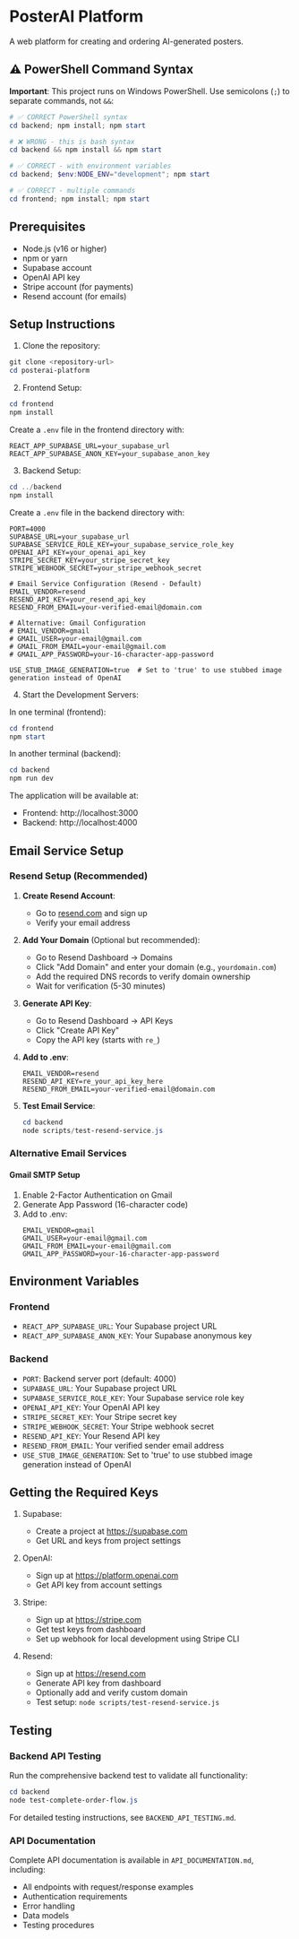 # PosterAI Platform

A web platform for creating and ordering AI-generated posters.

## ⚠️ PowerShell Command Syntax

**Important**: This project runs on Windows PowerShell. Use semicolons (`;`) to separate commands, not `&&`:

```powershell
# ✅ CORRECT PowerShell syntax
cd backend; npm install; npm start

# ❌ WRONG - this is bash syntax
cd backend && npm install && npm start

# ✅ CORRECT - with environment variables
cd backend; $env:NODE_ENV="development"; npm start

# ✅ CORRECT - multiple commands
cd frontend; npm install; npm start
```

## Prerequisites

- Node.js (v16 or higher)
- npm or yarn
- Supabase account
- OpenAI API key
- Stripe account (for payments)
- Resend account (for emails)

## Setup Instructions

1. Clone the repository:

```powershell
git clone <repository-url>
cd posterai-platform
```

2. Frontend Setup:

```powershell
cd frontend
npm install
```

Create a `.env` file in the frontend directory with:

```
REACT_APP_SUPABASE_URL=your_supabase_url
REACT_APP_SUPABASE_ANON_KEY=your_supabase_anon_key
```

3. Backend Setup:

```powershell
cd ../backend
npm install
```

Create a `.env` file in the backend directory with:

```
PORT=4000
SUPABASE_URL=your_supabase_url
SUPABASE_SERVICE_ROLE_KEY=your_supabase_service_role_key
OPENAI_API_KEY=your_openai_api_key
STRIPE_SECRET_KEY=your_stripe_secret_key
STRIPE_WEBHOOK_SECRET=your_stripe_webhook_secret

# Email Service Configuration (Resend - Default)
EMAIL_VENDOR=resend
RESEND_API_KEY=your_resend_api_key
RESEND_FROM_EMAIL=your-verified-email@domain.com

# Alternative: Gmail Configuration
# EMAIL_VENDOR=gmail
# GMAIL_USER=your-email@gmail.com
# GMAIL_FROM_EMAIL=your-email@gmail.com
# GMAIL_APP_PASSWORD=your-16-character-app-password

USE_STUB_IMAGE_GENERATION=true  # Set to 'true' to use stubbed image generation instead of OpenAI
```

4. Start the Development Servers:

In one terminal (frontend):

```powershell
cd frontend
npm start
```

In another terminal (backend):

```powershell
cd backend
npm run dev
```

The application will be available at:

- Frontend: http://localhost:3000
- Backend: http://localhost:4000

## Email Service Setup

### Resend Setup (Recommended)

1. **Create Resend Account**:

   - Go to [resend.com](https://resend.com) and sign up
   - Verify your email address

2. **Add Your Domain** (Optional but recommended):

   - Go to Resend Dashboard → Domains
   - Click "Add Domain" and enter your domain (e.g., `yourdomain.com`)
   - Add the required DNS records to verify domain ownership
   - Wait for verification (5-30 minutes)

3. **Generate API Key**:

   - Go to Resend Dashboard → API Keys
   - Click "Create API Key"
   - Copy the API key (starts with `re_`)

4. **Add to .env**:

   ```
   EMAIL_VENDOR=resend
   RESEND_API_KEY=re_your_api_key_here
   RESEND_FROM_EMAIL=your-verified-email@domain.com
   ```

5. **Test Email Service**:
   ```powershell
   cd backend
   node scripts/test-resend-service.js
   ```

### Alternative Email Services

#### Gmail SMTP Setup

1. Enable 2-Factor Authentication on Gmail
2. Generate App Password (16-character code)
3. Add to .env:
   ```
   EMAIL_VENDOR=gmail
   GMAIL_USER=your-email@gmail.com
   GMAIL_FROM_EMAIL=your-email@gmail.com
   GMAIL_APP_PASSWORD=your-16-character-app-password
   ```

## Environment Variables

### Frontend

- `REACT_APP_SUPABASE_URL`: Your Supabase project URL
- `REACT_APP_SUPABASE_ANON_KEY`: Your Supabase anonymous key

### Backend

- `PORT`: Backend server port (default: 4000)
- `SUPABASE_URL`: Your Supabase project URL
- `SUPABASE_SERVICE_ROLE_KEY`: Your Supabase service role key
- `OPENAI_API_KEY`: Your OpenAI API key
- `STRIPE_SECRET_KEY`: Your Stripe secret key
- `STRIPE_WEBHOOK_SECRET`: Your Stripe webhook secret
- `RESEND_API_KEY`: Your Resend API key
- `RESEND_FROM_EMAIL`: Your verified sender email address
- `USE_STUB_IMAGE_GENERATION`: Set to 'true' to use stubbed image generation instead of OpenAI

## Getting the Required Keys

1. Supabase:

   - Create a project at https://supabase.com
   - Get URL and keys from project settings

2. OpenAI:

   - Sign up at https://platform.openai.com
   - Get API key from account settings

3. Stripe:

   - Sign up at https://stripe.com
   - Get test keys from dashboard
   - Set up webhook for local development using Stripe CLI

4. Resend:
   - Sign up at https://resend.com
   - Generate API key from dashboard
   - Optionally add and verify custom domain
   - Test setup: `node scripts/test-resend-service.js`

## Testing

### Backend API Testing

Run the comprehensive backend test to validate all functionality:

```powershell
cd backend
node test-complete-order-flow.js
```

For detailed testing instructions, see `BACKEND_API_TESTING.md`.

### API Documentation

Complete API documentation is available in `API_DOCUMENTATION.md`, including:

- All endpoints with request/response examples
- Authentication requirements
- Error handling
- Data models
- Testing procedures
